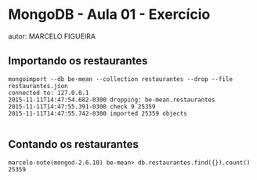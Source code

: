 # MongoDB - Aula 01 - Exercício
autor: MARCELO FIGUEIRA

## Importando os restaurantes

```
mongoimport --db be-mean --collection restaurantes --drop --file restaurantes.json
connected to: 127.0.0.1
2015-11-11T14:47:54.682-0300 dropping: be-mean.restaurantes
2015-11-11T14:47:55.391-0300 check 9 25359
2015-11-11T14:47:55.742-0300 imported 25359 objects


```

## Contando os restaurantes

```
marcelo-note(mongod-2.6.10) be-mean> db.restaurantes.find({}).count()
25359

